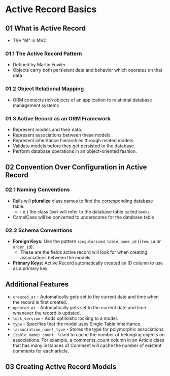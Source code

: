# Active Record Basics

## 01 What is Active Record
- The "M" in MVC

### 01.1 The Active Record Pattern
- Defined by Martin Fowler
- Objects carry both persistent data and behavior which operates on that data

### 01.2 Object Relational Mapping
- ORM connects rich objects of an application to relational database management systems

### 01.3 Active Record as an ORM Framework
- Represent models and their data.
- Represent associations between these models.
- Represent inheritance hierarchies through related models.
- Validate models before they get persisted to the database.
- Perform database operations in an object-oriented fashion.




## 02 Convention Over Configuration in Active Record

### 02.1 Naming Conventions
- Rails will **pluralize** class names to find the corresponding database table.
  - i.e.) the class `Book` will refer to the database table called `books`
- CamelCase will be converted to underscores for the database table


### 02.2 Schema Conventions
- **Foreign Keys:** Use the pattern `singularized_table_name_id` (`item_id` or `order_id`).
  - These are the fields active record will look for when creating associations between the models
- **Primary Keys:** Active Record automatically created an ID column to use as a primary key

**Additional Features**
---
- `created_at` - Automatically gets set to the current date and time when the record is first created.
- `updated_at` - Automatically gets set to the current date and time whenever the record is updated.
- `lock_version` - Adds optimistic locking to a model.
- `type` - Specifies that the model uses Single Table Inheritance.
- `(association_name)_type` - Stores the type for polymorphic associations.
- `(table_name)_count` - Used to cache the number of belonging objects on associations. For example, a comments_count column in an Article class that has many instances of Comment will cache the number of existent comments for each article.



## 03 Creating Active Record Models
